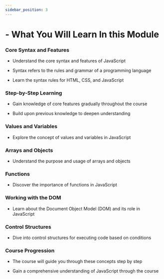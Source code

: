 ```yaml
---
sidebar_position: 3
---
```


# - What You Will Learn In this Module

### Core Syntax and Features

- Understand the core syntax and features of JavaScript

- Syntax refers to the rules and grammar of a programming language

- Learn the syntax rules for HTML, CSS, and JavaScript

### Step-by-Step Learning

- Gain knowledge of core features gradually throughout the course

- Build upon previous knowledge to deepen understanding

### Values and Variables

- Explore the concept of values and variables in JavaScript

### Arrays and Objects

- Understand the purpose and usage of arrays and objects

### Functions

- Discover the importance of functions in JavaScript

### Working with the DOM

- Learn about the Document Object Model (DOM) and its role in JavaScript

### Control Structures

- Dive into control structures for executing code based on conditions

### Course Progression

- The course will guide you through these concepts step by step

- Gain a comprehensive understanding of JavaScript through the course
